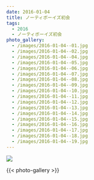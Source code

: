 ```yaml
---
date: 2016-01-04
title: ノーティボーイズ初会
tags:
  - 2016
  - ノーティボーイズ初会
photo_gallery:
  - /images/2016-01-04--01.jpg
  - /images/2016-01-04--02.jpg
  - /images/2016-01-04--04.jpg
  - /images/2016-01-04--05.jpg
  - /images/2016-01-04--06.jpg
  - /images/2016-01-04--07.jpg
  - /images/2016-01-04--08.jpg
  - /images/2016-01-04--09.jpg
  - /images/2016-01-04--10.jpg
  - /images/2016-01-04--11.jpg
  - /images/2016-01-04--12.jpg
  - /images/2016-01-04--13.jpg
  - /images/2016-01-04--14.jpg
  - /images/2016-01-04--15.jpg
  - /images/2016-01-04--16.jpg
  - /images/2016-01-04--17.jpg
  - /images/2016-01-04--18.jpg
  - /images/2016-01-04--19.jpg
---
```


![](/images/2016-01-04--main.jpg)

{{< photo-gallery >}}

